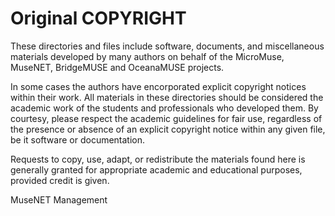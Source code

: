 # Original COPYRIGHT
These directories and files include software, documents, and miscellaneous
materials developed by many authors on behalf of the MicroMuse, MuseNET,
BridgeMUSE and OceanaMUSE projects.

In some cases the authors have encorporated explicit copyright notices
within their work.  All materials in these directories should be
considered the academic work of the students and professionals who
developed them.  By courtesy, please respect the academic guidelines
for fair use, regardless of the presence or absence of an explicit
copyright notice within any given file, be it software or documentation.

Requests to copy, use, adapt, or redistribute the materials found here
is generally granted for appropriate academic and educational purposes,
provided credit is given. 

MuseNET Management
